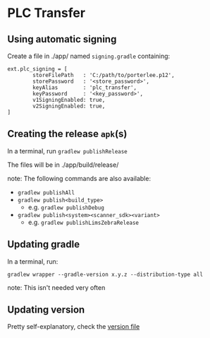 # PLC Transfer

## Using automatic signing

Create a file in ./app/ named `signing.gradle` containing:

```
ext.plc_signing = [
        storeFilePath   : 'C:/path/to/porterlee.p12',
        storePassword   : '<store_password>',
        keyAlias        : 'plc_transfer',
        keyPassword     : '<key_password>',
        v1SigningEnabled: true,
        v2SigningEnabled: true,
]
```

## Creating the release `apk`(s)

In a terminal, run `gradlew publishRelease`

The files will be in ./app/build/release/

note: The following commands are also available:
- `gradlew publishAll`
- `gradlew publish<build_type>`
  - e.g. `gradlew publishDebug`
- `gradlew publish<system><scanner_sdk><variant>`
  - e.g.  `gradlew publishLimsZebraRelease`


## Updating gradle

In a terminal, run:

`gradlew wrapper --gradle-version x.y.z --distribution-type all`

note: This isn't needed very often

## Updating version

Pretty self-explanatory, check the [version file](./app/version.gradle)